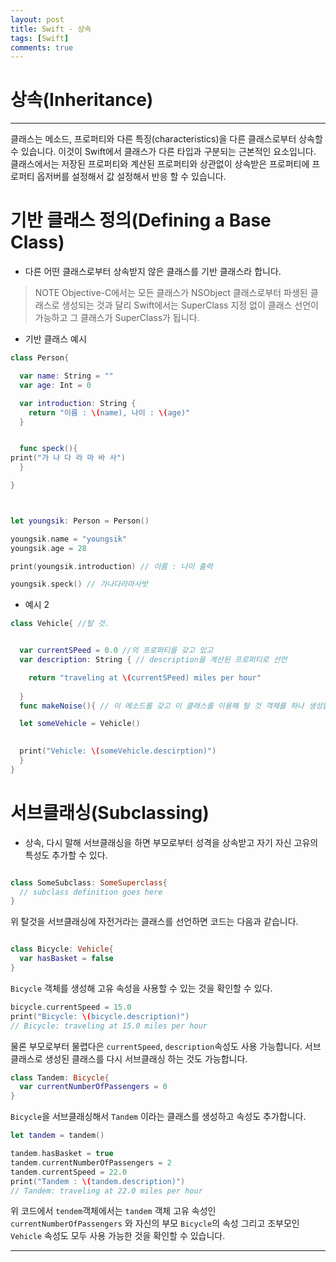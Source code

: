 ```yaml
---
layout: post
title: Swift - 상속
tags: [Swift]
comments: true
---
```


# 상속(Inheritance)

---

클래스는 메소드, 프로퍼티와 다른 특징(characteristics)을 다른 클래스로부터 상속할 수 있습니다. 이것이 Swift에서 클래스가 다른 타입과 구분되는 근본적인 요소입니다. 클래스에서는 저장된 프로퍼티와 계산된 프로퍼티와 상관없이 상속받은 프로퍼티에 프로퍼티 옵저버를 설정해서 값 설정해서 반응 할 수 있습니다.



# 기반 클래스 정의(Defining a Base Class)

- 다른 어떤 클래스로부터 상속받지 않은 클래스를 기반 클래스라 합니다.

> NOTE
> Objective-C에서는 모든 클래스가 NSObject 클래스로부터 파생된 클래스로 생성되는 것과 달리 Swift에서는 SuperClass 지정 없이 클래스 선언이 가능하고 그 클래스가 SuperClass가 됩니다.


- 기반 클래스 예시

```swift
class Person{

  var name: String = ""
  var age: Int = 0

  var introduction: String {
    return "이름 : \(name), 나이 : \(age)"
  }


  func speck(){
print("가 나 다 라 마 바 사")
  }

}



let youngsik: Person = Person()

youngsik.name = "youngsik"
youngsik.age = 28

print(youngsik.introduction) // 이름 : 나이 출력

youngsik.speck() // 가나다라마사밧
```

- 예시 2

```swift
class Vehicle{ //탈 것.


  var currentSPeed = 0.0 //의 프로퍼티를 갖고 있고 
  var description: String { // description을 계산된 프로퍼티로 선언

    return "traveling at \(currentSPeed) miles per hour"
 
  }
  func makeNoise(){ // 이 메소드를 갖고 이 클래스를 이용해 탈 것 객체를 하나 생성합니다.

  let someVehicle = Vehicle()
  

  print("Vehicle: \(someVehicle.descirption)")
  }
}
```




# 서브클래싱(Subclassing)

- 상속, 다시 말해 서브클래싱을 하면 부모로부터 성격을 상속받고 자기 자신 고유의 특성도 추가할 수 있다.

```Swift

class SomeSubclass: SomeSuperclass{
  // subclass definition goes here 
}
```

위 탈것을 서브클래싱에 자전거라는 클래스를 선언하면 코드는 다음과 같습니다.

```swift

class Bicycle: Vehicle{
  var hasBasket = false
}

```

`Bicycle` 객체를 생성해 고유 속성을 사용할 수 있는 것을 확인할 수 있다.

```swift
bicycle.currentSpeed = 15.0
print("Bicycle: \(bicycle.description)")
// Bicycle: traveling at 15.0 miles per hour
```

물론 부모로부터 물렵다은 `currentSpeed`, `description`속성도 사용 가능합니다. 서브클래스로 생성된 클래스를 다시 서브클래싱 하는 것도 가능합니다.

```swift
class Tandem: Bicycle{
  var currentNumberOfPassengers = 0
}
```

`Bicycle`을 서브클래싱해서 `Tandem` 이라는 클래스를 생성하고 속성도 추가합니다.

```swift
let tandem = tandem()

tandem.hasBasket = true
tandem.currentNumberOfPassengers = 2
tandem.currentSpeed = 22.0
print("Tandem : \(tandem.description)")
// Tandem: traveling at 22.0 miles per hour
```

위 코드에서 `tendem`객체에서는 `tandem` 객체 고유 속성인 `currentNumberOfPassengers` 와 자신의 부모 `Bicycle`의 속성 그리고 조부모인 `Vehicle` 속성도 모두 사용 가능한 것을 확인할 수 있습니다.

---



